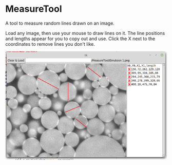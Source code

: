 # MeasureTool
A tool to measure random lines drawn on an image. 

Load any image, then use your mouse to draw lines on it. The line positions and lengths appear for you to copy out and use. Click the X next to the coordinates to remove lines you don't like. 



![Screenshot](demoshot1.png)

